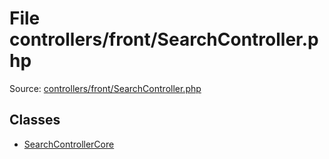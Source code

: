 File controllers/front/SearchController.php
=========

Source: [controllers/front/SearchController.php](https://github.com/PrestaShop/PrestaShop/blob/1.5.3.0/controllers/front/SearchController.php)


Classes
-------

* [SearchControllerCore](class.SearchControllerCore.md)

